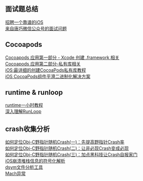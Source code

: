 
## 面试题总结
[招聘一个靠谱的iOS](https://github.com/ChenYilong/iOSInterviewQuestions/tree/master/01《招聘一个靠谱的iOS》面试题参考答案)</br>
[来自唐巧微信公众号的面试问题](https://www.jianshu.com/p/542b5a21e3d9)

## Cocoapods
[Cocoapods 应用第一部分 - Xcode 创建 .framework 相关](http://www.cocoachina.com/ios/20150906/13323.html)</br>
[Cocoapods 应用第二部分-私有库相关](http://www.cocoachina.com/ios/20150916/13471.html)</br>
[iOS:最详细的创建CocoaPods私有库教程](http://www.cnblogs.com/XYQ-208910/p/6214066.html)</br>
[iOS CocoaPods组件平滑二进制化解决方案 ](http://www.yiqixiabigao.com/ios-cocoapodszu-jian-ping-hua-er-jin-zhi-hua-fang-an-ji-xiang-xi-jiao-cheng/)</br>

## runtime & runloop
[runtime一小时教程](https://www.ianisme.com/ios/2019.html)</br>
[深入理解RunLoop](https://blog.ibireme.com/2015/05/18/runloop/)</br>

## crash收集分析
[如何定位Obj-C野指针随机Crash(一)：先提高野指针Crash率](http://blog.csdn.net/tencent_bugly/article/details/46277055)</br>
[如何定位Obj-C野指针随机Crash(二)：让非必现Crash变成必现](http://blog.csdn.net/tencent_bugly/article/details/46374401)</br>
[如何定位Obj-C野指针随机Crash(三)：加点黑科技让Crash自报家门](http://blog.csdn.net/tangaowen/article/details/46830049)</br>
[iOS崩溃堆栈信息的符号化解析](https://www.jianshu.com/p/953f0961157a)</br>
[dsym文件分析工具](https://github.com/answer-huang/dSYMTools)</br>
[Mach异常](https://wangdetong.github.io/2016/07/20/20160720Mach%E5%BC%82%E5%B8%B8/)</br>

